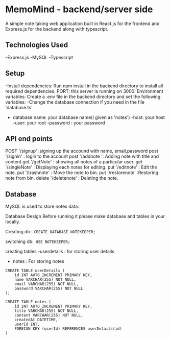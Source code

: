 # MemoMind - backend/server side
  A simple note taking web application built in React.js for the frontend and Express.js for the backend along with typescript.


## Technologies Used
-Express.js
-MySQL
-Typescript


## Setup
-Install dependencies: Run npm install in the backend directory to install all required dependencies.
PORT: this server is running on 3000.
Environment variables: Create a .env file in the backend directory and set the following variables:
-Change the database connection if you need in the file 'database.ts'
- database name: your database name(I given as 'notes')
-host: your host
-user: your root
-password : your password


## API end points
POST '/signup' :signing up the accound with name, email,password
post '/signin' : login to the account
post '/addnote ': Adding note with title and content
get '/getNote' : showing all notes of a particular user.
get '/singleNote' : Displaying each notes for editing.
put   '/editnote' : Edit the note.
put  '/trashnote' : Move the note to bin.
put  '/restorenote' :Restoring note from bin.
delete '/deletenote' : Deleting the note.

## Database
MySQL is used to store notes data.

Database Design
Before running it please make database and tables in your locally.

Creating db : ```CREATE DATABASE NOTEKEEPER; ```

switching db:``` USE NOTEKEEPER;```


creating tables
-userdetails : for storing user details
- notes : For storing notes
  
```
CREATE TABLE userDetails (
    id INT AUTO_INCREMENT PRIMARY KEY,
    name VARCHAR(255) NOT NULL,
    email VARCHAR(255) NOT NULL,
    password VARCHAR(255) NOT NULL
);

```
```
CREATE TABLE notes (
    id INT AUTO_INCREMENT PRIMARY KEY,
    title VARCHAR(255) NOT NULL,
    content VARCHAR(255) NOT NULL,
    createdAt DATETIME,
    userId INT,
    FOREIGN KEY (userId) REFERENCES userDetails(id)
)
```


